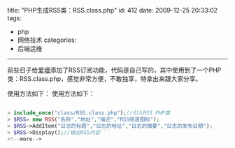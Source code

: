 title: "PHP生成RSS类：RSS.class.php"
id: 412
date: 2009-12-25 20:33:02
tags:
- php
- 网络技术
categories:
- 后端运维
---
前些日子给[爱墙](http://love.2fool.cn)添加了RSS订阅功能，代码是自己写的，其中使用到了一个PHP类：RSS.class.php，感觉非常方便，不敢独享，特拿出来跟大家分享。

使用方法如下：</blockquote>
使用方法如下：
> 
```php

> include_once("class/RSS.class.php");//引入RSS PHP类
> $RSS= new RSS("名称","地址","描述","RSS频道图标");
> $RSS->AddItem("日志的标题","日志的地址","日志的摘要","日志的发布日期");
> $RSS->Display();//输出RSS内容```
<!--more-->